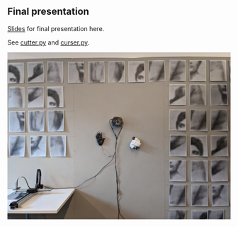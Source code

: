 ## Final presentation
[Slides](https://docs.google.com/presentation/d/1uVVbLfWB3_BurZ1AKKyEFPVxMaM-cGodj7BKOnuCuog/edit?usp=sharing) for final presentation here.

See [cutter.py](https://github.com/iteratiii/spring-2023-python/blob/main/week16/cutter.py) and [curser.py](https://github.com/iteratiii/spring-2023-python/blob/main/week16/curser.py).

![Curser installed](https://raw.githubusercontent.com/iteratiii/spring-2023-python/main/week16/PXL_20230508_193259982.jpg)
